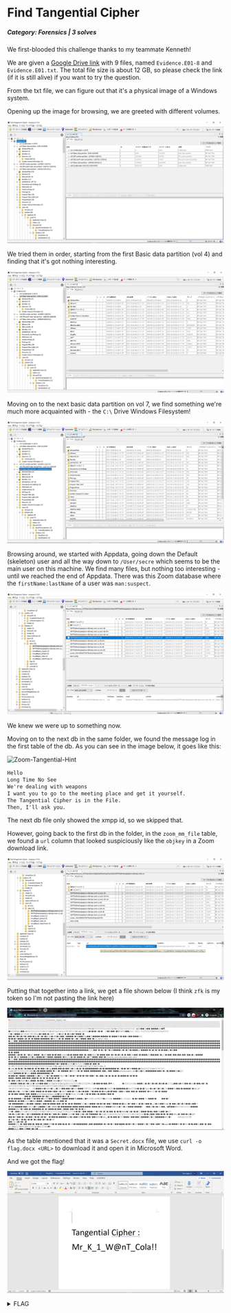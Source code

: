 # Find Tangential Cipher

##### Category: Forensics | 3 solves 

We first-blooded this challenge thanks to my teammate Kenneth!

We are given a [Google Drive link](https://drive.google.com/drive/folders/1oQYvJnbOou5TUXaV1ApoQnP6S_Vj8pbI) with 9 files, named `Evidence.E01-8` and `Evidence.E01.txt`. The total file size is about 12 GB, so please check the link (if it is still alive) if  you want to try the question.

From the txt file, we can figure out that it's a physical image of a Windows system.

Opening up the image for browsing, we are greeted with different volumes. 

![Volume Partitions](images/vol-partitions.png)

We tried them in order, starting from the first Basic data partition (vol 4) and finding that it's got nothing interesting.

![Volume 4](images/vol-4-partition.png)

Moving on to the next basic data partition on vol 7, we find something we're much more acquainted with - the `C:\` Drive Windows Filesystem!

![Volume 7](images/vol-7-partition.png)

Browsing around, we started with Appdata, going down the Default (skeleton) user and all the way down to `/User/secre` which seems to be the main user on this machine. We find many files, but nothing too interesting - until we reached the end of Appdata. There was this Zoom database where the `firstName:lastName` of a user was `man:suspect`.

![Zoom-Man-Suspect](images/zoom-suspect-man.png)

We knew we were up to something now.

Moving on to the next db in the same folder, we found the message log in the first table of the db. As you can see in the image below, it goes like this:

![Zoom-Tangential-Hint](images/zoom-tangential-cipher.png)

```
Hello
Long Time No See
We're dealing with weapons
I want you to go to the meeting place and get it yourself.
The Tangential Cipher is in the File.
Then, I'll ask you.
```

The next db file only showed the xmpp id, so we skipped that. 

However, going back to the first db in the folder, in the `zoom_mm_file` table, we found a `url` column that looked suspiciously like the `objkey` in a Zoom download link. 

![Zoom-File-ID](images/zoom-file-id.png)

Putting that together into a link, we get a file shown below (I think `zfk` is my token so I'm not pasting the link here)

![Zoom-File-Binary](images/zoom-file-binary.png)

As the table mentioned that it was a `Secret.docx` file, we use `curl -o flag.docx <URL>` to download it and open it in Microsoft Word.

And we got the flag!

![Flag](images/flag.png)


<details>
  <summary>FLAG</summary>
  
  Mr_K_1_W@nT_Cola!!
</details>